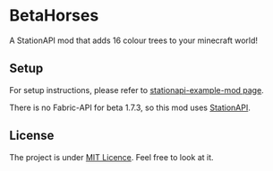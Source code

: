 # BetaHorses

A StationAPI mod that adds 16 colour trees to your minecraft world!

## Setup
For setup instructions, please refer to [stationapi-example-mod page](https://github.com/calmilamsy/stationapi-example-mod).

There is no Fabric-API for beta 1.7.3, so this mod uses [StationAPI](https://github.com/ModificationStation/StationAPI).

## License
The project is under [MIT Licence](https://github.com/ChessChicken-KZ/BetaHorses/blob/master/LICENSE). Feel free to look at it.
